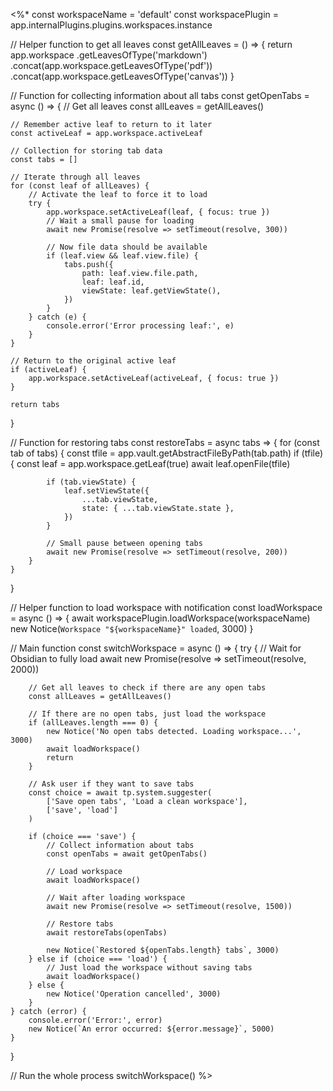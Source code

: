 <%*
const workspaceName = 'default'
const workspacePlugin = app.internalPlugins.plugins.workspaces.instance

// Helper function to get all leaves
const getAllLeaves = () => {
	return app.workspace
		.getLeavesOfType('markdown')
		.concat(app.workspace.getLeavesOfType('pdf'))
		.concat(app.workspace.getLeavesOfType('canvas'))
}

// Function for collecting information about all tabs
const getOpenTabs = async () => {
	// Get all leaves
	const allLeaves = getAllLeaves()

	// Remember active leaf to return to it later
	const activeLeaf = app.workspace.activeLeaf

	// Collection for storing tab data
	const tabs = []

	// Iterate through all leaves
	for (const leaf of allLeaves) {
		// Activate the leaf to force it to load
		try {
			app.workspace.setActiveLeaf(leaf, { focus: true })
			// Wait a small pause for loading
			await new Promise(resolve => setTimeout(resolve, 300))

			// Now file data should be available
			if (leaf.view && leaf.view.file) {
				tabs.push({
					path: leaf.view.file.path,
					leaf: leaf.id,
					viewState: leaf.getViewState(),
				})
			}
		} catch (e) {
			console.error('Error processing leaf:', e)
		}
	}

	// Return to the original active leaf
	if (activeLeaf) {
		app.workspace.setActiveLeaf(activeLeaf, { focus: true })
	}

	return tabs
}

// Function for restoring tabs
const restoreTabs = async tabs => {
	for (const tab of tabs) {
		const tfile = app.vault.getAbstractFileByPath(tab.path)
		if (tfile) {
			const leaf = app.workspace.getLeaf(true)
			await leaf.openFile(tfile)

			if (tab.viewState) {
				leaf.setViewState({
					...tab.viewState,
					state: { ...tab.viewState.state },
				})
			}

			// Small pause between opening tabs
			await new Promise(resolve => setTimeout(resolve, 200))
		}
	}
}

// Helper function to load workspace with notification
const loadWorkspace = async () => {
	await workspacePlugin.loadWorkspace(workspaceName)
	new Notice(`Workspace "${workspaceName}" loaded`, 3000)
}

// Main function
const switchWorkspace = async () => {
	try {
		// Wait for Obsidian to fully load
		await new Promise(resolve => setTimeout(resolve, 2000))

		// Get all leaves to check if there are any open tabs
		const allLeaves = getAllLeaves()

		// If there are no open tabs, just load the workspace
		if (allLeaves.length === 0) {
			new Notice('No open tabs detected. Loading workspace...', 3000)
			await loadWorkspace()
			return
		}

		// Ask user if they want to save tabs
		const choice = await tp.system.suggester(
			['Save open tabs', 'Load a clean workspace'],
			['save', 'load']
		)

		if (choice === 'save') {
			// Collect information about tabs
			const openTabs = await getOpenTabs()

			// Load workspace
			await loadWorkspace()

			// Wait after loading workspace
			await new Promise(resolve => setTimeout(resolve, 1500))

			// Restore tabs
			await restoreTabs(openTabs)

			new Notice(`Restored ${openTabs.length} tabs`, 3000)
		} else if (choice === 'load') {
			// Just load the workspace without saving tabs
			await loadWorkspace()
		} else {
			new Notice('Operation cancelled', 3000)
		}
	} catch (error) {
		console.error('Error:', error)
		new Notice(`An error occurred: ${error.message}`, 5000)
	}
}

// Run the whole process
switchWorkspace()
%>